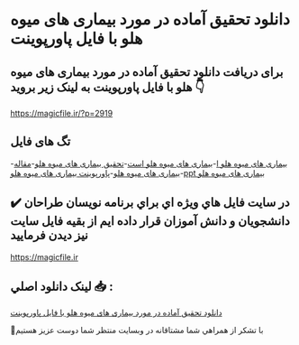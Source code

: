 # دانلود تحقیق آماده در مورد بیماری های میوه هلو با فایل پاورپوینت

## برای دریافت دانلود تحقیق آماده در مورد بیماری های میوه هلو با فایل پاورپوینت به لینک زیر بروید 👇

https://magicfile.ir/?p=2919

## تگ های فایل

-[بیماری های میوه هلو ا](https://magicfile.ir/product/%d8%aa%d8%ad%d9%82%db%8c%d9%82-%d8%a2%d9%85%d8%a7%d8%af%d9%87-%d8%a8%db%8c%d9%85%d8%a7%d8%b1%db%8c-%d9%87%d8%a7%db%8c-%d9%85%db%8c%d9%88%d9%87-%d9%87%d9%84%d9%88-%d8%a8%d8%a7-%d9%81%d8%a7%db%8c%d9%84-%d9%be%d8%a7%d9%88%d8%b1%d9%be%d9%88%db%8c%d9%86%d8%aa/)-[بیماری های میوه هلو است](https://magicfile.ir/product/%d8%aa%d8%ad%d9%82%db%8c%d9%82-%d8%a2%d9%85%d8%a7%d8%af%d9%87-%d8%a8%db%8c%d9%85%d8%a7%d8%b1%db%8c-%d9%87%d8%a7%db%8c-%d9%85%db%8c%d9%88%d9%87-%d9%87%d9%84%d9%88-%d8%a8%d8%a7-%d9%81%d8%a7%db%8c%d9%84-%d9%be%d8%a7%d9%88%d8%b1%d9%be%d9%88%db%8c%d9%86%d8%aa/)-[تحقیق بیماری های میوه هلو](https://magicfile.ir/product/%d8%aa%d8%ad%d9%82%db%8c%d9%82-%d8%a2%d9%85%d8%a7%d8%af%d9%87-%d8%a8%db%8c%d9%85%d8%a7%d8%b1%db%8c-%d9%87%d8%a7%db%8c-%d9%85%db%8c%d9%88%d9%87-%d9%87%d9%84%d9%88-%d8%a8%d8%a7-%d9%81%d8%a7%db%8c%d9%84-%d9%be%d8%a7%d9%88%d8%b1%d9%be%d9%88%db%8c%d9%86%d8%aa/)-[مقاله بیماری های میوه هلو](https://magicfile.ir/product/%d8%aa%d8%ad%d9%82%db%8c%d9%82-%d8%a2%d9%85%d8%a7%d8%af%d9%87-%d8%a8%db%8c%d9%85%d8%a7%d8%b1%db%8c-%d9%87%d8%a7%db%8c-%d9%85%db%8c%d9%88%d9%87-%d9%87%d9%84%d9%88-%d8%a8%d8%a7-%d9%81%d8%a7%db%8c%d9%84-%d9%be%d8%a7%d9%88%d8%b1%d9%be%d9%88%db%8c%d9%86%d8%aa/)-[پاورپوینت بیماری های میوه هلو](https://magicfile.ir/product/%d8%aa%d8%ad%d9%82%db%8c%d9%82-%d8%a2%d9%85%d8%a7%d8%af%d9%87-%d8%a8%db%8c%d9%85%d8%a7%d8%b1%db%8c-%d9%87%d8%a7%db%8c-%d9%85%db%8c%d9%88%d9%87-%d9%87%d9%84%d9%88-%d8%a8%d8%a7-%d9%81%d8%a7%db%8c%d9%84-%d9%be%d8%a7%d9%88%d8%b1%d9%be%d9%88%db%8c%d9%86%d8%aa/)-[ppt بیماری های میوه هلو](https://magicfile.ir/product/%d8%aa%d8%ad%d9%82%db%8c%d9%82-%d8%a2%d9%85%d8%a7%d8%af%d9%87-%d8%a8%db%8c%d9%85%d8%a7%d8%b1%db%8c-%d9%87%d8%a7%db%8c-%d9%85%db%8c%d9%88%d9%87-%d9%87%d9%84%d9%88-%d8%a8%d8%a7-%d9%81%d8%a7%db%8c%d9%84-%d9%be%d8%a7%d9%88%d8%b1%d9%be%d9%88%db%8c%d9%86%d8%aa/)

## ✔️ در سايت فايل هاي ويژه اي براي برنامه نويسان طراحان دانشجويان و دانش آموزان قرار داده ايم از بقيه فايل سايت نيز ديدن فرماييد

https://magicfile.ir


## لينک دانلود اصلي 📥 :

[دانلود تحقیق آماده در مورد بیماری های میوه هلو با فایل پاورپوینت](https://magicfile.ir/product/%d8%aa%d8%ad%d9%82%db%8c%d9%82-%d8%a2%d9%85%d8%a7%d8%af%d9%87-%d8%a8%db%8c%d9%85%d8%a7%d8%b1%db%8c-%d9%87%d8%a7%db%8c-%d9%85%db%8c%d9%88%d9%87-%d9%87%d9%84%d9%88-%d8%a8%d8%a7-%d9%81%d8%a7%db%8c%d9%84-%d9%be%d8%a7%d9%88%d8%b1%d9%be%d9%88%db%8c%d9%86%d8%aa/) 


🙏با تشکر از همراهي شما مشتاقانه در وبسایت منتظر شما دوست عزیز هستیم

